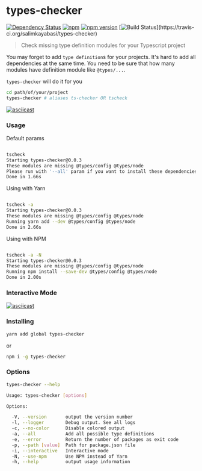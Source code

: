 # types-checker

[![Dependency Status](https://img.shields.io/david/salimkayabasi/types-checker.svg)](https://david-dm.org/salimkayabasi/types-checker)
[![npm](https://img.shields.io/npm/dm/types-checker.svg?maxAge=2592000)]()
[![npm version](https://badge.fury.io/js/types-checker.svg)](https://badge.fury.io/js/types-checker)
[![Build Status](https://travis-ci.org/salimkayabasi/types-checker.svg?)](https://travis-ci.org/salimkayabasi/types-checker)

> Check missing type definition modules for your Typescript project

You may forget to add `type definition`s for your projects. It's hard to add all dependencies at 
the same time. You need to be sure that how many modules have definition module like `@types/...`.

`types-checker` will do it for you

```bash
cd path/of/your/project
types-checker # aliases ts-checker OR tscheck
```

[![asciicast](https://asciinema.org/a/ZyQ7R7YoLccHX2tpL5IdgsK81.png)](https://asciinema.org/a/ZyQ7R7YoLccHX2tpL5IdgsK81)

### Usage

Default params
```bash

tscheck
Starting types-checker@0.0.3
These modules are missing @types/config @types/node
Please run with '--all' param if you want to install these dependencies
Done in 1.66s

```

Using with Yarn
```bash

tscheck -a
Starting types-checker@0.0.3
These modules are missing @types/config @types/node
Running yarn add --dev @types/config @types/node
Done in 2.66s

```

Using with NPM
```bash

tscheck -a -N
Starting types-checker@0.0.3
These modules are missing @types/config @types/node
Running npm install --save-dev @types/config @types/node
Done in 2.00s

```

### Interactive Mode

[![asciicast](https://asciinema.org/a/134438.png)](https://asciinema.org/a/134438)

### Installing
```bash
yarn add global types-checker
```
or
```bash
npm i -g types-checker
```

### Options
```bash
types-checker --help

Usage: types-checker [options]

Options:

  -V, --version       output the version number
  -l, --logger        Debug output. See all logs
  -c, --no-color      Disable colored output
  -a, --all           Add all possible type definitions
  -e, --error         Return the number of packages as exit code
  -p, --path [value]  Path for package.json file
  -i, --interactive   Interactive mode
  -N, --use-npm       Use NPM instead of Yarn
  -h, --help          output usage information

```



